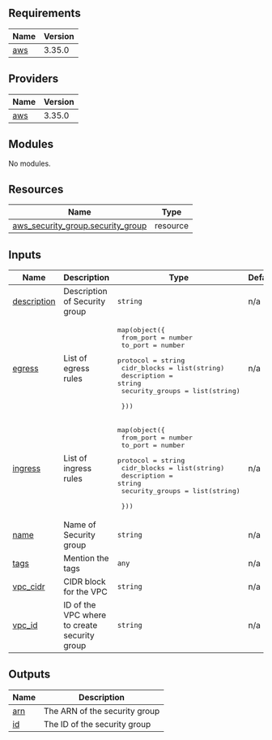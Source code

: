 ## Requirements

| Name | Version |
|------|---------|
| <a name="requirement_aws"></a> [aws](#requirement\_aws) | 3.35.0 |

## Providers

| Name | Version |
|------|---------|
| <a name="provider_aws"></a> [aws](#provider\_aws) | 3.35.0 |

## Modules

No modules.

## Resources

| Name | Type |
|------|------|
| [aws_security_group.security_group](https://registry.terraform.io/providers/hashicorp/aws/3.35.0/docs/resources/security_group) | resource |

## Inputs

| Name | Description | Type | Default | Required |
|------|-------------|------|---------|:--------:|
| <a name="input_description"></a> [description](#input\_description) | Description of Security group | `string` | n/a | yes |
| <a name="input_egress"></a> [egress](#input\_egress) | List of egress rules | <pre>map(object({<br>    from_port       = number<br>    to_port         = number<br>    protocol        = string<br>    cidr_blocks     = list(string)<br>    description     = string<br>    security_groups = list(string)<br><br>  }))</pre> | n/a | yes |
| <a name="input_ingress"></a> [ingress](#input\_ingress) | List of ingress rules | <pre>map(object({<br>    from_port       = number<br>    to_port         = number<br>    protocol        = string<br>    cidr_blocks     = list(string)<br>    description     = string<br>    security_groups = list(string)<br><br>  }))</pre> | n/a | yes |
| <a name="input_name"></a> [name](#input\_name) | Name of Security group | `string` | n/a | yes |
| <a name="input_tags"></a> [tags](#input\_tags) | Mention the tags | `any` | n/a | yes |
| <a name="input_vpc_cidr"></a> [vpc\_cidr](#input\_vpc\_cidr) | CIDR block for the VPC | `string` | n/a | yes |
| <a name="input_vpc_id"></a> [vpc\_id](#input\_vpc\_id) | ID of the VPC where to create security group | `string` | n/a | yes |

## Outputs

| Name | Description |
|------|-------------|
| <a name="output_arn"></a> [arn](#output\_arn) | The ARN of the security group |
| <a name="output_id"></a> [id](#output\_id) | The ID of the security group |

